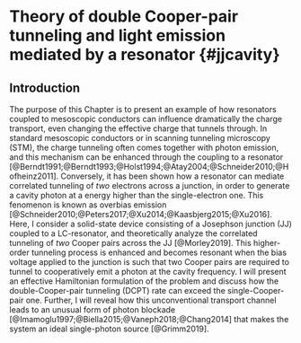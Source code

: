 # Theory of double Cooper-pair tunneling and light emission mediated by a resonator {#jjcavity}


<!--
*The results presented in this Chapter are published in Ref.
\onlinecite{Morley2019}. I am responsible for the numerical
calculations that led to the results of  [@fig:jjcavity:photon-charge;@fig:jjcavity:comparisons]; moreover, 
I have independently implemented the code written by the first
author, W. T. Morley, to reproduce the results presented in [@fig:jjcavity:fano;@fig:jjcavity:g2].*
-->

## Introduction

The purpose of this Chapter is to present an example of how
resonators coupled to mesoscopic conductors can influence dramatically the
charge transport, even changing the effective charge that tunnels through.
In standard mesoscopic conductors or in scanning tunneling microscopy (STM), the
charge tunneling often comes together with photon emission, and this mechanism
can be enhanced through the coupling to a resonator
[@Berndt1991;@Berndt1993;@Holst1994;@Atay2004;@Schneider2010;@Hofheinz2011]. 
Conversely, it has been shown how a resonator can mediate correlated tunneling
of *two* electrons across a junction, in order to generate a cavity photon at a
energy higher than the single-electron one. This fenomenon is known as overbias
emission [@Schneider2010;@Peters2017;@Xu2014;@Kaasbjerg2015;@Xu2016]. 
Here, I consider a solid-state device consisting of a Josephson
junction (JJ) coupled to a LC-resonator, and theoretically analyze the correlated
tunneling of *two* Cooper pairs across the JJ [@Morley2019]. This higher-order tunneling
process is enhanced and becomes resonant when the bias voltage applied to the
junction is such that two Cooper pairs are required to tunnel to cooperatively
emit a photon at the cavity frequency. I will present an effective Hamiltonian
formulation of the problem and discuss how the double-Cooper-pair tunneling (DCPT) rate
can exceed the single-Cooper-pair one. Further, I will reveal how this
unconventional transport channel leads to an unusual form of photon blockade
[@Imamoglu1997;@Biella2015;@Vaneph2018;@Chang2014] that makes the system an
ideal single-photon source [@Grimm2019].
